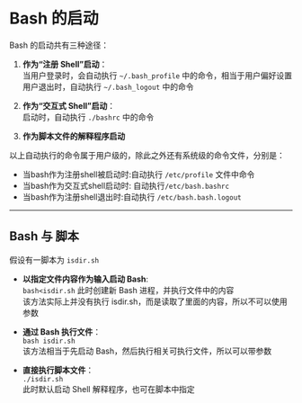 # Bash 的启动
Bash 的启动共有三种途径：  
1. **作为“注册 Shell”启动**：  
   当用户登录时，会自动执行 `~/.bash_profile` 中的命令，相当于用户偏好设置  
   用户退出时，自动执行 `~/.bash_logout` 中的命令  

2. **作为“交互式 Shell”启动**：  
   启动时，自动执行 `./bashrc` 中的命令
   
3. **作为脚本文件的解释程序启动**  

以上自动执行的命令属于用户级的，除此之外还有系统级的命令文件，分别是：  
* 当bash作为注册shell被启动时:自动执行 `/etc/profile` 文件中命令  
* 当bash作为交互式shell启动时: 自动执行`/etc/bash.bashrc`  
* 当bash作为注册shell退出时:自动执行 `/etc/bash.bash.logout`  

------------
## Bash 与 脚本
假设有一脚本为 `isdir.sh`  

* **以指定文件内容作为输入启动 Bash**:  
  `bash<isdir.sh`
  此时创建新 Bash 进程，并执行文件中的内容  
  该方法实际上并没有执行 isdir.sh，而是读取了里面的内容，所以不可以使用参数  

* **通过 Bash 执行文件**：  
  `bash isdir.sh`  
  该方法相当于先启动 Bash，然后执行相关可执行文件，所以可以带参数  

* **直接执行脚本文件**：  
  `./isdir.sh`  
  此时默认启动 Shell 解释程序，也可在脚本中指定  